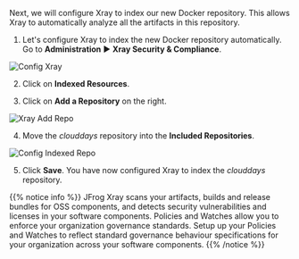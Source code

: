 Next, we will configure Xray to index our new Docker repository. This allows Xray to automatically analyze all the artifacts in this repository.

1. Let's configure Xray to index the new Docker repository automatically. Go to **Administration** ► **Xray Security & Compliance**.

![Config Xray](/images/config-xray.png)

2. Click on **Indexed Resources**.

3. Click on **Add a Repository** on the right.

![Xray Add Repo](/images/xray-add-repo.png)

4. Move the _clouddays_ repository into the **Included Repositories**.

![Config Indexed Repo](/images/config-indexed-repo.png)

5. Click **Save**. You have now configured Xray to index the _clouddays_ repository.


{{% notice info %}}
JFrog Xray scans your artifacts, builds and release bundles for OSS components, and detects security vulnerabilities and licenses in your software components. 
Policies and Watches allow you to enforce your organization governance standards. Setup up your Policies and Watches to reflect standard governance behaviour specifications for your organization across your software components.
{{% /notice %}}
